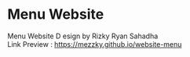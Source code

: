 # Menu Website
Menu Website D esign by Rizky Ryan Sahadha <br>
Link Preview : https://mezzky.github.io/website-menu
